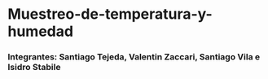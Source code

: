 # Muestreo-de-temperatura-y-humedad
### Integrantes: Santiago Tejeda, Valentin Zaccari, Santiago Vila e Isidro Stabile

